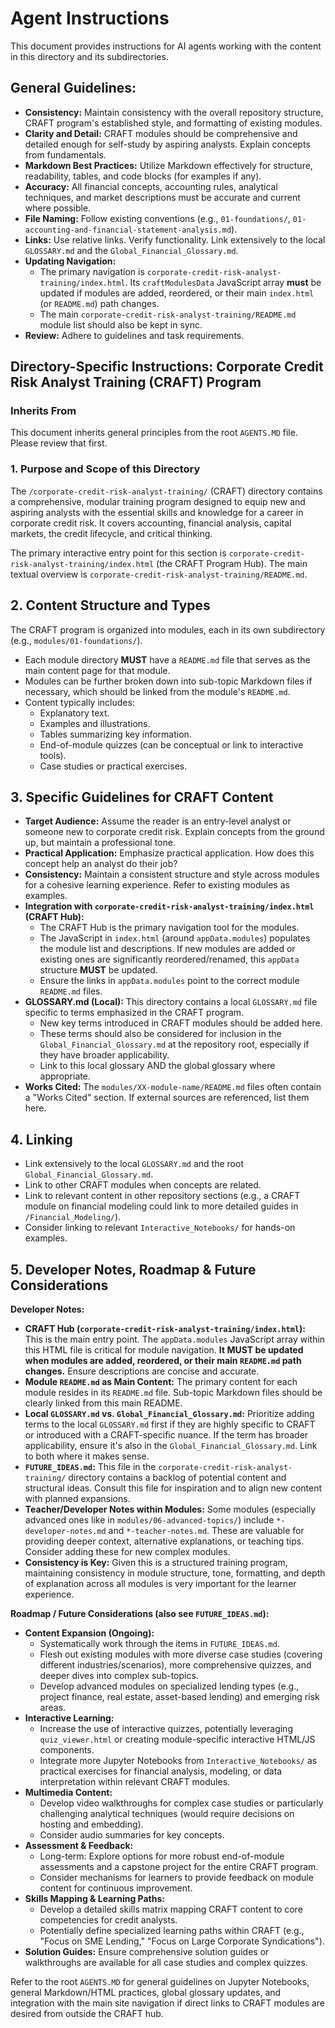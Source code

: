 # Agent Instructions

This document provides instructions for AI agents working with the content in this directory and its subdirectories.

## General Guidelines:

*   **Consistency:** Maintain consistency with the overall repository structure, CRAFT program's established style, and formatting of existing modules.
*   **Clarity and Detail:** CRAFT modules should be comprehensive and detailed enough for self-study by aspiring analysts. Explain concepts from fundamentals.
*   **Markdown Best Practices:** Utilize Markdown effectively for structure, readability, tables, and code blocks (for examples if any).
*   **Accuracy:** All financial concepts, accounting rules, analytical techniques, and market descriptions must be accurate and current where possible.
*   **File Naming:** Follow existing conventions (e.g., `01-foundations/`, `01-accounting-and-financial-statement-analysis.md`).
*   **Links:** Use relative links. Verify functionality. Link extensively to the local `GLOSSARY.md` and the `Global_Financial_Glossary.md`.
*   **Updating Navigation:**
    *   The primary navigation is `corporate-credit-risk-analyst-training/index.html`. Its `craftModulesData` JavaScript array **must** be updated if modules are added, reordered, or their main `index.html` (or `README.md`) path changes.
    *   The main `corporate-credit-risk-analyst-training/README.md` module list should also be kept in sync.
*   **Review:** Adhere to guidelines and task requirements.

## Directory-Specific Instructions: Corporate Credit Risk Analyst Training (CRAFT) Program

### Inherits From
This document inherits general principles from the root `AGENTS.MD` file. Please review that first.

### 1. Purpose and Scope of this Directory
The `/corporate-credit-risk-analyst-training/` (CRAFT) directory contains a comprehensive, modular training program designed to equip new and aspiring analysts with the essential skills and knowledge for a career in corporate credit risk. It covers accounting, financial analysis, capital markets, the credit lifecycle, and critical thinking.

The primary interactive entry point for this section is `corporate-credit-risk-analyst-training/index.html` (the CRAFT Program Hub). The main textual overview is `corporate-credit-risk-analyst-training/README.md`.

## 2. Content Structure and Types
The CRAFT program is organized into modules, each in its own subdirectory (e.g., `modules/01-foundations/`).
*   Each module directory **MUST** have a `README.md` file that serves as the main content page for that module.
*   Modules can be further broken down into sub-topic Markdown files if necessary, which should be linked from the module's `README.md`.
*   Content typically includes:
    *   Explanatory text.
    *   Examples and illustrations.
    *   Tables summarizing key information.
    *   End-of-module quizzes (can be conceptual or link to interactive tools).
    *   Case studies or practical exercises.

## 3. Specific Guidelines for CRAFT Content
*   **Target Audience:** Assume the reader is an entry-level analyst or someone new to corporate credit risk. Explain concepts from the ground up, but maintain a professional tone.
*   **Practical Application:** Emphasize practical application. How does this concept help an analyst do their job?
*   **Consistency:** Maintain a consistent structure and style across modules for a cohesive learning experience. Refer to existing modules as examples.
*   **Integration with `corporate-credit-risk-analyst-training/index.html` (CRAFT Hub):**
    *   The CRAFT Hub is the primary navigation tool for the modules.
    *   The JavaScript in `index.html` (around `appData.modules`) populates the module list and descriptions. If new modules are added or existing ones are significantly reordered/renamed, this `appData` structure **MUST** be updated.
    *   Ensure the links in `appData.modules` point to the correct module `README.md` files.
*   **GLOSSARY.md (Local):** This directory contains a local `GLOSSARY.md` file specific to terms emphasized in the CRAFT program.
    *   New key terms introduced in CRAFT modules should be added here.
    *   These terms should also be considered for inclusion in the `Global_Financial_Glossary.md` at the repository root, especially if they have broader applicability.
    *   Link to this local glossary AND the global glossary where appropriate.
*   **Works Cited:** The `modules/XX-module-name/README.md` files often contain a "Works Cited" section. If external sources are referenced, list them here.

## 4. Linking
*   Link extensively to the local `GLOSSARY.md` and the root `Global_Financial_Glossary.md`.
*   Link to other CRAFT modules when concepts are related.
*   Link to relevant content in other repository sections (e.g., a CRAFT module on financial modeling could link to more detailed guides in `/Financial_Modeling/`).
*   Consider linking to relevant `Interactive_Notebooks/` for hands-on examples.

## 5. Developer Notes, Roadmap & Future Considerations

**Developer Notes:**
*   **CRAFT Hub (`corporate-credit-risk-analyst-training/index.html`):** This is the main entry point. The `appData.modules` JavaScript array within this HTML file is critical for module navigation. **It MUST be updated when modules are added, reordered, or their main `README.md` path changes.** Ensure descriptions are concise and accurate.
*   **Module `README.md` as Main Content:** The primary content for each module resides in its `README.md` file. Sub-topic Markdown files should be clearly linked from this main README.
*   **Local `GLOSSARY.md` vs. `Global_Financial_Glossary.md`:** Prioritize adding terms to the local `GLOSSARY.md` first if they are highly specific to CRAFT or introduced with a CRAFT-specific nuance. If the term has broader applicability, ensure it's also in the `Global_Financial_Glossary.md`. Link to both where it makes sense.
*   **`FUTURE_IDEAS.md`:** This file in the `corporate-credit-risk-analyst-training/` directory contains a backlog of potential content and structural ideas. Consult this file for inspiration and to align new content with planned expansions.
*   **Teacher/Developer Notes within Modules:** Some modules (especially advanced ones like in `modules/06-advanced-topics/`) include `*-developer-notes.md` and `*-teacher-notes.md`. These are valuable for providing deeper context, alternative explanations, or teaching tips. Consider adding these for new complex modules.
*   **Consistency is Key:** Given this is a structured training program, maintaining consistency in module structure, tone, formatting, and depth of explanation across all modules is very important for the learner experience.

**Roadmap / Future Considerations (also see `FUTURE_IDEAS.md`):**
*   **Content Expansion (Ongoing):**
    *   Systematically work through the items in `FUTURE_IDEAS.md`.
    *   Flesh out existing modules with more diverse case studies (covering different industries/scenarios), more comprehensive quizzes, and deeper dives into complex sub-topics.
    *   Develop advanced modules on specialized lending types (e.g., project finance, real estate, asset-based lending) and emerging risk areas.
*   **Interactive Learning:**
    *   Increase the use of interactive quizzes, potentially leveraging `quiz_viewer.html` or creating module-specific interactive HTML/JS components.
    *   Integrate more Jupyter Notebooks from `Interactive_Notebooks/` as practical exercises for financial analysis, modeling, or data interpretation within relevant CRAFT modules.
*   **Multimedia Content:**
    *   Develop video walkthroughs for complex case studies or particularly challenging analytical techniques (would require decisions on hosting and embedding).
    *   Consider audio summaries for key concepts.
*   **Assessment & Feedback:**
    *   Long-term: Explore options for more robust end-of-module assessments and a capstone project for the entire CRAFT program.
    *   Consider mechanisms for learners to provide feedback on module content for continuous improvement.
*   **Skills Mapping & Learning Paths:**
    *   Develop a detailed skills matrix mapping CRAFT content to core competencies for credit analysts.
    *   Potentially define specialized learning paths within CRAFT (e.g., "Focus on SME Lending," "Focus on Large Corporate Syndications").
*   **Solution Guides:** Ensure comprehensive solution guides or walkthroughs are available for all case studies and complex quizzes.

Refer to the root `AGENTS.MD` for general guidelines on Jupyter Notebooks, general Markdown/HTML practices, global glossary updates, and integration with the main site navigation if direct links to CRAFT modules are desired from outside the CRAFT hub.
